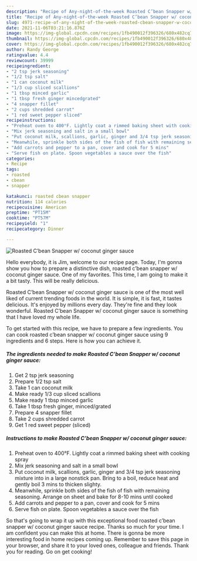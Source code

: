 ```yaml
---
description: "Recipe of Any-night-of-the-week Roasted C’bean Snapper w/ coconut ginger sauce"
title: "Recipe of Any-night-of-the-week Roasted C’bean Snapper w/ coconut ginger sauce"
slug: 4971-recipe-of-any-night-of-the-week-roasted-cbean-snapper-w-coconut-ginger-sauce
date: 2021-11-06T03:21:16.876Z
image: https://img-global.cpcdn.com/recipes/1fb490012f396326/680x482cq70/roasted-cbean-snapper-w-coconut-ginger-sauce-recipe-main-photo.jpg
thumbnail: https://img-global.cpcdn.com/recipes/1fb490012f396326/680x482cq70/roasted-cbean-snapper-w-coconut-ginger-sauce-recipe-main-photo.jpg
cover: https://img-global.cpcdn.com/recipes/1fb490012f396326/680x482cq70/roasted-cbean-snapper-w-coconut-ginger-sauce-recipe-main-photo.jpg
author: Randy George
ratingvalue: 4.4
reviewcount: 39999
recipeingredient:
- "2 tsp jerk seasoning"
- "1/2 tsp salt"
- "1 can coconut milk"
- "1/3 cup sliced scallions"
- "1 tbsp minced garlic"
- "1 tbsp fresh ginger mincedgrated"
- "4 snapper fillet"
- "2 cups shredded carrot"
- "1 red sweet pepper sliced"
recipeinstructions:
- "Preheat oven to 400°F. Lightly coat a rimmed baking sheet with cooking spray"
- "Mix jerk seasoning and salt in a small bowl"
- "Put coconut milk, scallions, garlic, ginger and 3/4 tsp jerk seasoning mixture into in a large nonstick pan. Bring to a boil, reduce heat and gently boil 3 mins to thicken slighty."
- "Meanwhile, sprinkle both sides of the fish of fish with remaining seasoning. Arrange on sheet and bake for 8-10 mins until cooked"
- "Add carrots and pepper to a pan, cover and cook for 5 mins"
- "Serve fish on plate. Spoon vegetables a sauce over the fish"
categories:
- Recipe
tags:
- roasted
- cbean
- snapper

katakunci: roasted cbean snapper 
nutrition: 114 calories
recipecuisine: American
preptime: "PT15M"
cooktime: "PT57M"
recipeyield: "1"
recipecategory: Dinner

---
```



![Roasted C’bean Snapper w/ coconut ginger sauce](https://img-global.cpcdn.com/recipes/1fb490012f396326/680x482cq70/roasted-cbean-snapper-w-coconut-ginger-sauce-recipe-main-photo.jpg)

Hello everybody, it is Jim, welcome to our recipe page. Today, I'm gonna show you how to prepare a distinctive dish, roasted c’bean snapper w/ coconut ginger sauce. One of my favorites. This time, I am going to make it a bit tasty. This will be really delicious.

Roasted C’bean Snapper w/ coconut ginger sauce is one of the most well liked of current trending foods in the world. It is simple, it is fast, it tastes delicious. It's enjoyed by millions every day. They're fine and they look wonderful. Roasted C’bean Snapper w/ coconut ginger sauce is something that I have loved my whole life.




To get started with this recipe, we have to prepare a few ingredients. You can cook roasted c’bean snapper w/ coconut ginger sauce using 9 ingredients and 6 steps. Here is how you can achieve it.

<!--inarticleads1-->

##### The ingredients needed to make Roasted C’bean Snapper w/ coconut ginger sauce:

1. Get 2 tsp jerk seasoning
1. Prepare 1/2 tsp salt
1. Take 1 can coconut milk
1. Make ready 1/3 cup sliced scallions
1. Make ready 1 tbsp minced garlic
1. Take 1 tbsp fresh ginger, minced/grated
1. Prepare 4 snapper fillet
1. Take 2 cups shredded carrot
1. Get 1 red sweet pepper (sliced)




<!--inarticleads2-->

##### Instructions to make Roasted C’bean Snapper w/ coconut ginger sauce:

1. Preheat oven to 400°F. Lightly coat a rimmed baking sheet with cooking spray
1. Mix jerk seasoning and salt in a small bowl
1. Put coconut milk, scallions, garlic, ginger and 3/4 tsp jerk seasoning mixture into in a large nonstick pan. Bring to a boil, reduce heat and gently boil 3 mins to thicken slighty.
1. Meanwhile, sprinkle both sides of the fish of fish with remaining seasoning. Arrange on sheet and bake for 8-10 mins until cooked
1. Add carrots and pepper to a pan, cover and cook for 5 mins
1. Serve fish on plate. Spoon vegetables a sauce over the fish




So that's going to wrap it up with this exceptional food roasted c’bean snapper w/ coconut ginger sauce recipe. Thanks so much for your time. I am confident you can make this at home. There is gonna be more interesting food in home recipes coming up. Remember to save this page in your browser, and share it to your loved ones, colleague and friends. Thank you for reading. Go on get cooking!

